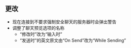 ## 更改
* 现在连接到不要求强制安全聊天的服务器时会弹出警告
* 调整了聊天预览选项的名称
	*  “修改时”改为“输入时”
	* “发送时”的英文原文由“On Send”改为“While Sending”
